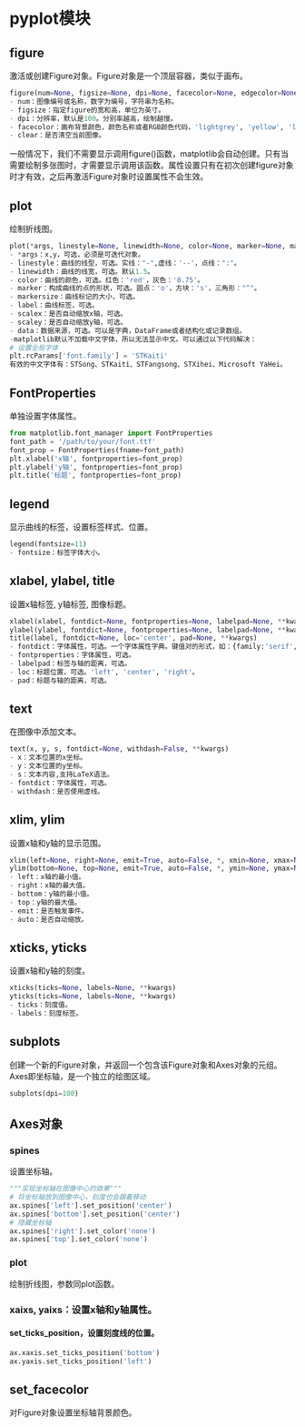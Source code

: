 # pyplot模块
## figure
激活或创建Figure对象。Figure对象是一个顶层容器，类似于画布。
```python
figure(num=None, figsize=None, dpi=None, facecolor=None, edgecolor=None, frameon=True, FigureClass=<class 'matplotlib.figure.Figure'>, clear=False)
- num：图像编号或名称，数字为编号，字符串为名称。
- figsize：指定figure的宽和高，单位为英寸。
- dpi：分辨率，默认是100。分别率越高，绘制越慢。
- facecolor：画布背景颜色，颜色名称或者RGB颜色代码，'lightgrey', 'yellow', 'lightblue'等。这个属性不会影响图像背景颜色，只会影响图像四周的颜色。
- clear：是否清空当前图像。
```
一般情况下，我们不需要显示调用figure()函数，matplotlib会自动创建。只有当需要绘制多张图时，才需要显示调用该函数。属性设置只有在初次创建figure对象时才有效，之后再激活Figure对象时设置属性不会生效。

## plot
绘制折线图。
```python
plot(*args, linestyle=None, linewidth=None, color=None, marker=None, markersize=None，label=None，scalex=True, scaley=True, data=None)
- *args：x,y，可选，必须是可迭代对象。
- linestyle：曲线的线型，可选。实线："-",虚线：'--'，点线：":"。
- linewidth：曲线的线宽，可选。默认1.5。
- color：曲线的颜色，可选。红色：'red'，灰色：'0.75'。
- marker：构成曲线的点的形状，可选。圆点：'o'，方块：'s'，三角形："^"。
- markersize：曲线标记的大小，可选。
- label：曲线标签，可选。
- scalex：是否自动缩放x轴，可选。
- scaley：是否自动缩放y轴，可选。
- data：数据来源，可选。可以是字典，DataFrame或者结构化或记录数组。
-matplotlib默认不加载中文字体，所以无法显示中文。可以通过以下代码解决：
# 设置全局字体
plt.rcParams['font.family'] = 'STKaiti'
有效的中文字体有：STSong、STKaiti、STFangsong、STXihei、Microsoft YaHei。
```
## FontProperties
单独设置字体属性。
```python
from matplotlib.font_manager import FontProperties
font_path = '/path/to/your/font.ttf'
font_prop = FontProperties(fname=font_path)
plt.xlabel('x轴', fontproperties=font_prop)
plt.ylabel('y轴', fontproperties=font_prop)
plt.title('标题', fontproperties=font_prop)
```
## legend
显示曲线的标签，设置标签样式、位置。
```python
legend(fontsize=11)
- fontsize：标签字体大小。
```

## xlabel, ylabel, title
设置x轴标签, y轴标签, 图像标题。
```python
xlabel(xlabel, fontdict=None, fontproperties=None, labelpad=None, **kwargs)
ylabel(ylabel, fontdict=None, fontproperties=None, labelpad=None, **kwargs)
title(label, fontdict=None, loc='center', pad=None, **kwargs)
- fontdict：字体属性，可选。一个字体属性字典。键值对的形式，如：{family:'serif','size': 14, 'color': 'blue'}。
- fontproperties：字体属性，可选。
- labelpad：标签与轴的距离，可选。
- loc：标题位置，可选。'left', 'center', 'right'。
- pad：标题与轴的距离，可选。
```

## text
在图像中添加文本。
```python
text(x, y, s, fontdict=None, withdash=False, **kwargs)
- x：文本位置的x坐标。
- y：文本位置的y坐标。
- s：文本内容,支持LaTeX语法。
- fontdict：字体属性，可选。
- withdash：是否使用虚线。
```

## xlim, ylim
设置x轴和y轴的显示范围。
```python
xlim(left=None, right=None, emit=True, auto=False, *, xmin=None, xmax=None)
ylim(bottom=None, top=None, emit=True, auto=False, *, ymin=None, ymax=None)
- left：x轴的最小值。
- right：x轴的最大值。
- bottom：y轴的最小值。
- top：y轴的最大值。
- emit：是否触发事件。
- auto：是否自动缩放。
```
## xticks, yticks
设置x轴和y轴的刻度。
```python
xticks(ticks=None, labels=None, **kwargs)
yticks(ticks=None, labels=None, **kwargs)
- ticks：刻度值。
- labels：刻度标签。
```

## subplots
创建一个新的Figure对象，并返回一个包含该Figure对象和Axes对象的元组。Axes即坐标轴，是一个独立的绘图区域。
```python
subplots(dpi=100)
```
## Axes对象
### spines
设置坐标轴。
```python
"""实现坐标轴在图像中心的效果"""
# 将坐标轴放到图像中心，刻度也会跟着移动
ax.spines['left'].set_position('center')
ax.spines['bottom'].set_position('center')
# 隐藏坐标轴
ax.spines['right'].set_color('none')
ax.spines['top'].set_color('none')
```
### plot
绘制折线图，参数同plot函数。
### xaixs, yaixs：设置x轴和y轴属性。
#### set_ticks_position，设置刻度线的位置。
```python
ax.xaxis.set_ticks_position('bottom')
ax.yaxis.set_ticks_position('left')
```

## set_facecolor
对Figure对象设置坐标轴背景颜色。




